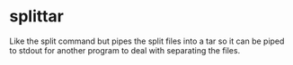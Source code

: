 # splittar
Like the split command but pipes the split files into a tar so it can be piped to stdout for another program to deal with separating the files.
